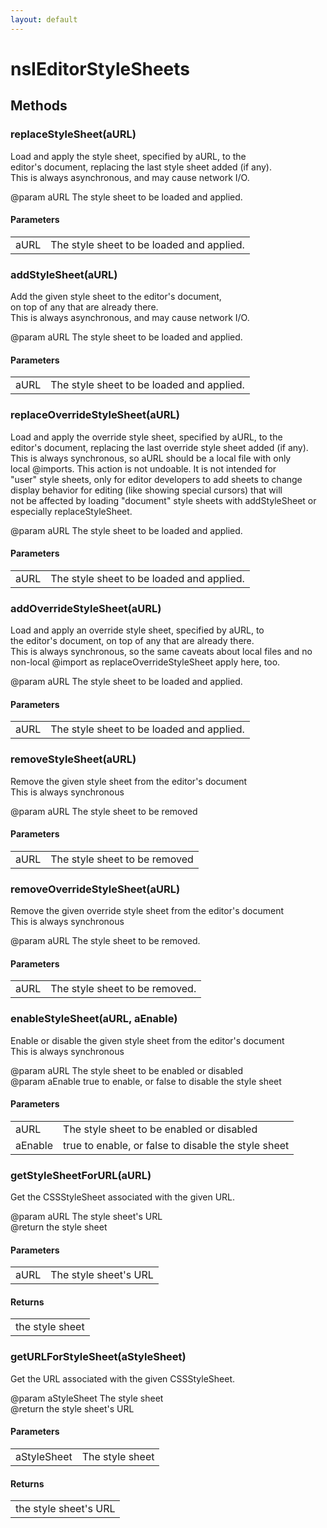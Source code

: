 ```yaml
---
layout: default
---
```


# nsIEditorStyleSheets #

## Methods ##

### replaceStyleSheet(aURL) ###
 Load and apply the style sheet, specified by aURL, to the  
editor's document, replacing the last style sheet added (if any).  
This is always asynchronous, and may cause network I/O.  
  
@param aURL The style sheet to be loaded and applied.  
  

#### Parameters ####

<table>

<tr>
<td>aURL</td>
<td>The style sheet to be loaded and applied.  
</td>
</tr>

</table>

### addStyleSheet(aURL) ###
 Add the given style sheet to the editor's document,  
on top of any that are already there.  
This is always asynchronous, and may cause network I/O.  
  
@param aURL The style sheet to be loaded and applied.  
  

#### Parameters ####

<table>

<tr>
<td>aURL</td>
<td>The style sheet to be loaded and applied.  
</td>
</tr>

</table>

### replaceOverrideStyleSheet(aURL) ###
 Load and apply the override style sheet, specified by aURL, to the  
editor's document, replacing the last override style sheet added (if any).  
This is always synchronous, so aURL should be a local file with only  
local @imports. This action is not undoable. It is not intended for  
"user" style sheets, only for editor developers to add sheets to change  
display behavior for editing (like showing special cursors) that will  
not be affected by loading "document" style sheets with addStyleSheet or  
especially replaceStyleSheet.  
  
@param aURL The style sheet to be loaded and applied.  
  

#### Parameters ####

<table>

<tr>
<td>aURL</td>
<td>The style sheet to be loaded and applied.  
</td>
</tr>

</table>

### addOverrideStyleSheet(aURL) ###
 Load and apply an override style sheet, specified by aURL, to  
the editor's document, on top of any that are already there.  
This is always synchronous, so the same caveats about local files and no  
non-local @import as replaceOverrideStyleSheet apply here, too.  
  
@param aURL The style sheet to be loaded and applied.  
  

#### Parameters ####

<table>

<tr>
<td>aURL</td>
<td>The style sheet to be loaded and applied.  
</td>
</tr>

</table>

### removeStyleSheet(aURL) ###
 Remove the given style sheet from the editor's document  
This is always synchronous  
  
@param aURL The style sheet to be removed  
  

#### Parameters ####

<table>

<tr>
<td>aURL</td>
<td>The style sheet to be removed  
</td>
</tr>

</table>

### removeOverrideStyleSheet(aURL) ###
 Remove the given override style sheet from the editor's document  
This is always synchronous  
  
@param aURL The style sheet to be removed.  
  

#### Parameters ####

<table>

<tr>
<td>aURL</td>
<td>The style sheet to be removed.  
</td>
</tr>

</table>

### enableStyleSheet(aURL, aEnable) ###
 Enable or disable the given style sheet from the editor's document  
This is always synchronous  
  
@param aURL  The style sheet to be enabled or disabled  
@param aEnable true to enable, or false to disable the style sheet  
  

#### Parameters ####

<table>

<tr>
<td>aURL</td>
<td>The style sheet to be enabled or disabled  
</td>
</tr>

<tr>
<td>aEnable</td>
<td>true to enable, or false to disable the style sheet  
</td>
</tr>

</table>

### getStyleSheetForURL(aURL) ###
 Get the CSSStyleSheet associated with the given URL.  
  
@param aURL         The style sheet's URL  
@return             the style sheet  
  

#### Parameters ####

<table>

<tr>
<td>aURL</td>
<td>The style sheet's URL  
</td>
</tr>

</table>

#### Returns ####

<table>

<tr>
<td>the style sheet  
</td>
</tr>

</table>

### getURLForStyleSheet(aStyleSheet) ###
 Get the URL associated with the given CSSStyleSheet.  
  
@param aStyleSheet  The style sheet  
@return             the style sheet's URL  
  

#### Parameters ####

<table>

<tr>
<td>aStyleSheet</td>
<td>The style sheet  
</td>
</tr>

</table>

#### Returns ####

<table>

<tr>
<td>the style sheet's URL  
</td>
</tr>

</table>
